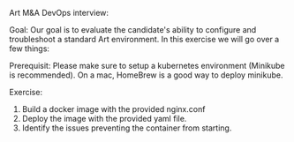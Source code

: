 Art M&A DevOps interview:

Goal:
	Our goal is to evaluate the candidate's ability to configure and troubleshoot a standard Art environment.  In this exercise we will go over a few things:

Prerequisit:
	Please make sure to setup a kubernetes environment (Minikube is recommended).  On a mac, HomeBrew is a good way to deploy minikube.

Exercise:
1.	Build a docker image with the provided nginx.conf
2.	Deploy the image with the provided yaml file.
3.	Identify the issues preventing the container from starting.
